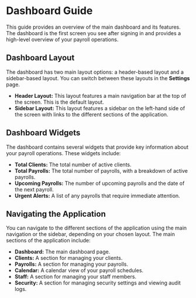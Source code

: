 
# Dashboard Guide

This guide provides an overview of the main dashboard and its features. The dashboard is the first screen you see after signing in and provides a high-level overview of your payroll operations.

## Dashboard Layout

The dashboard has two main layout options: a header-based layout and a sidebar-based layout. You can switch between these layouts in the **Settings** page.

*   **Header Layout:** This layout features a main navigation bar at the top of the screen. This is the default layout.
*   **Sidebar Layout:** This layout features a sidebar on the left-hand side of the screen with links to the different sections of the application.

## Dashboard Widgets

The dashboard contains several widgets that provide key information about your payroll operations. These widgets include:

*   **Total Clients:** The total number of active clients.
*   **Total Payrolls:** The total number of payrolls, with a breakdown of active payrolls.
*   **Upcoming Payrolls:** The number of upcoming payrolls and the date of the next payroll.
*   **Urgent Alerts:** A list of any payrolls that require immediate attention.

## Navigating the Application

You can navigate to the different sections of the application using the main navigation or the sidebar, depending on your chosen layout. The main sections of the application include:

*   **Dashboard:** The main dashboard page.
*   **Clients:** A section for managing your clients.
*   **Payrolls:** A section for managing your payrolls.
*   **Calendar:** A calendar view of your payroll schedules.
*   **Staff:** A section for managing your staff members.
*   **Security:** A section for managing security settings and viewing audit logs.
